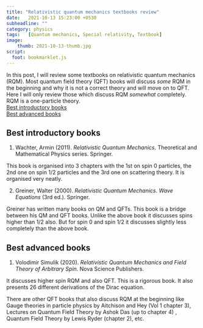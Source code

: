 ```yaml
---
title: "Relativistic quantum mechanics textbooks review"
date:   2021-10-13 15:23:00 +0530
subheadline: ""
category: physics
tags:   [Quantum mechanics, Special relativity, Textbook]
image:
    thumb: 2021-10-13-thumb.jpg
script:
  foot: bookmarklet.js
---
```

In this post, I will review some textbooks on relativistic quantum mechanics (RQM). Most quantum field theory (QFT) books will discuss *some* RQM in the beginning and why it is not a correct theory and will move on to QFT. Here I will only review those which discuss RQM *somewhat* completely.<!--more--> RQM is a  one-particle theory.<br>
[Best introductory books](#best-introductory-books)<br>
[Best advanced books](#best-advanced-books)<br>
## Best introductory books
1) Wachter, Armin (2011). *Relativistic Quantum Mechanics*. Theoretical and Mathematical Physics series. Springer.

This book is organised into 3 chapters with the 1st on spin 0 particles, the 2nd one on spin 1/2 particles and the 3rd one on scattering theory. It is organised very neatly. 

2) Greiner, Walter (2000). *Relativistic Quantum Mechanics. Wave Equations* (3rd ed.). Springer.

Greiner has written many books on QM and QFTs. This book is a bridge between his QM and QFT books. Unlike the above book it discusses spins higher than 1/2 also. But for spin 0 and spin 1/2 it discusses slightly less completely than the above book.

## Best advanced books
1) Volodimir Simulik (2020). *Relativistic Quantum Mechanics and Field Theory of Arbitrary Spin*. Nova Science Publishers.

It discusses higher spin RQM and also QFT. This is a rigorous book. It also presents 26 different derivations of the Dirac equation.

There are other QFT books that also discuss RQM at the beginning like Gauge theories in particle physics by Aitchison and Hey (Vol 1 chapter 3), Lectures on Quantum Field Theory by Ashok Das (up to chapter 4) , Quantum Field Theory by Lewis Ryder (chapter 2), etc.